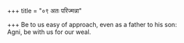 +++
title = "०९ अतः परिज्मन्ना"

+++
Be to us easy of approach, even as a father to his son:  
   Agni, be with us for our weal.